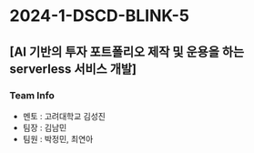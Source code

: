 # 2024-1-DSCD-BLINK-5

## [AI 기반의 투자 포트폴리오 제작 및 운용을 하는 serverless 서비스 개발]

### Team Info
- 멘토 : 고려대학교 김성진
- 팀장 : 김남민
- 팀원 : 박정민, 최연아
